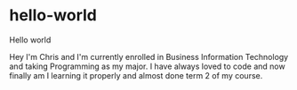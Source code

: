# hello-world
Hello world


Hey I'm Chris and I'm currently enrolled in Business Information Technology and taking Programming as my major. I have always loved to code and now finally am I learning it properly and almost done term 2 of my course.
